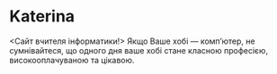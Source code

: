 # Katerina
<Cайт вчителя інформатики!>
  Якщо Ваше хобі — комп’ютер, не сумнівайтеся, що одного дня ваше хобі стане класною професією, високооплачуваною та цікавою.
<html>
<head>
<meta charset="utf-8>
</head>
<body>
<h1>Cайт вчителя інформатики Бокій Катерини</h1>
               <h3>Викладання інформатики в школі</h3>
 </body>
 </html>
